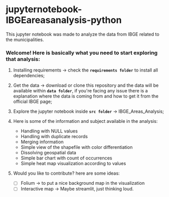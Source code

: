 # jupyternotebook-IBGEareasanalysis-python
This jupyter notebook was made to analyze the data from IBGE related to the municipalities.

### Welcome! Here is basically what you need to start exploring that analysis:

1. Installing requirements -> check the **``requirements folder``** to install all dependencies;

2. Get the data -> download or clone this repository and the data will be available within **``data folder``**, if you're facing any issue there is a explanation where the data is coming from and how to get it from the official IBGE page;

3. Explore the jupyter notebook inside **``src folder``** -> IBGE_Areas_Analysis;

4. Here is some of the information and subject available in the analysis:
    * Handling with NULL values
    * Handling with duplicate records
    * Merging information
    * Simple view of the shapefile with color differentiation
    * Dissolving geospatial data
    * Simple bar chart with count of occurrences
    * Simple heat map visualization according to values

5. Would you like to contribute? here are some ideas:
    - [ ] Folium -> to put a nice background map in the visualization
    - [ ] Interactive map -> Maybe streamlit, just thinking loud.